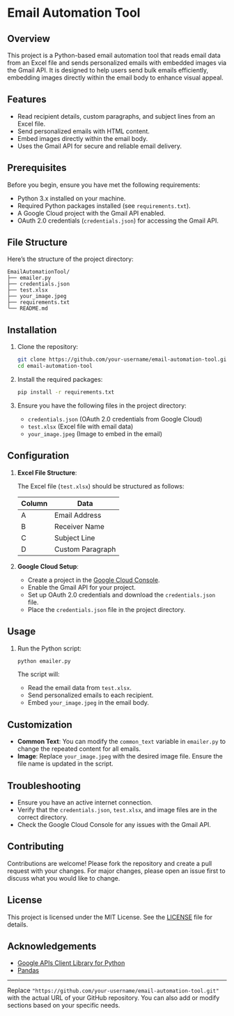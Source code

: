 # Email Automation Tool

## Overview

This project is a Python-based email automation tool that reads email data from an Excel file and sends personalized emails with embedded images via the Gmail API. It is designed to help users send bulk emails efficiently, embedding images directly within the email body to enhance visual appeal.

## Features

- Read recipient details, custom paragraphs, and subject lines from an Excel file.
- Send personalized emails with HTML content.
- Embed images directly within the email body.
- Uses the Gmail API for secure and reliable email delivery.

## Prerequisites

Before you begin, ensure you have met the following requirements:

- Python 3.x installed on your machine.
- Required Python packages installed (see `requirements.txt`).
- A Google Cloud project with the Gmail API enabled.
- OAuth 2.0 credentials (`credentials.json`) for accessing the Gmail API.

## File Structure

Here’s the structure of the project directory:

```
EmailAutomationTool/
├── emailer.py
├── credentials.json
├── test.xlsx
├── your_image.jpeg
├── requirements.txt
└── README.md
```

## Installation

1. Clone the repository:

   ```bash
   git clone https://github.com/your-username/email-automation-tool.git
   cd email-automation-tool
   ```

2. Install the required packages:

   ```bash
   pip install -r requirements.txt
   ```

3. Ensure you have the following files in the project directory:
   - `credentials.json` (OAuth 2.0 credentials from Google Cloud)
   - `test.xlsx` (Excel file with email data)
   - `your_image.jpeg` (Image to embed in the email)

## Configuration

1. **Excel File Structure**:

   The Excel file (`test.xlsx`) should be structured as follows:

   | Column | Data                    |
   |--------|-------------------------|
   | A      | Email Address           |
   | B      | Receiver Name           |
   | C      | Subject Line            |
   | D      | Custom Paragraph        |

2. **Google Cloud Setup**:
   
   - Create a project in the [Google Cloud Console](https://console.cloud.google.com/).
   - Enable the Gmail API for your project.
   - Set up OAuth 2.0 credentials and download the `credentials.json` file.
   - Place the `credentials.json` file in the project directory.

## Usage

1. Run the Python script:

   ```bash
   python emailer.py
   ```

   The script will:
   - Read the email data from `test.xlsx`.
   - Send personalized emails to each recipient.
   - Embed `your_image.jpeg` in the email body.

## Customization

- **Common Text**: You can modify the `common_text` variable in `emailer.py` to change the repeated content for all emails.
- **Image**: Replace `your_image.jpeg` with the desired image file. Ensure the file name is updated in the script.

## Troubleshooting

- Ensure you have an active internet connection.
- Verify that the `credentials.json`, `test.xlsx`, and image files are in the correct directory.
- Check the Google Cloud Console for any issues with the Gmail API.

## Contributing

Contributions are welcome! Please fork the repository and create a pull request with your changes. For major changes, please open an issue first to discuss what you would like to change.

## License

This project is licensed under the MIT License. See the [LICENSE](LICENSE) file for details.

## Acknowledgements

- [Google APIs Client Library for Python](https://github.com/googleapis/google-api-python-client)
- [Pandas](https://pandas.pydata.org/)

---

Replace `"https://github.com/your-username/email-automation-tool.git"` with the actual URL of your GitHub repository. You can also add or modify sections based on your specific needs.
